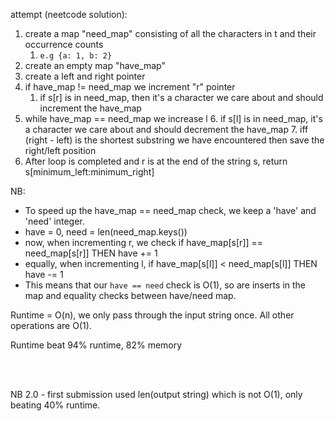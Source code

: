 attempt (neetcode solution):

1. create a map "need_map" consisting of all the characters in t and their occurrence counts
   1. `e.g {a: 1, b: 2}`
2. create an empty map "have_map"
3. create a left and right pointer
4. if have_map != need_map we increment "r" pointer
   1. if s[r] is in need_map, then it's a character we care about and should increment the have_map
5. while have_map == need_map we increase l 
   6. if s[l] is in need_map, it's a character we care about and should decrement the have_map
   7. iff (right - left) is the shortest substring we have encountered then save the right/left position
7. After loop is completed and r is at the end of the string s, return s[minimum_left:minimum_right]

NB:
- To speed up the have_map == need_map check, we keep a 'have' and 'need' integer.
- have = 0, need = len(need_map.keys())
- now, when incrementing r, we check if have_map[s[r]] == need_map[s[r]] THEN have += 1
- equally, when incrementing l, if have_map[s[l]] < need_map[s[l]] THEN have -= 1
- This means that our `have == need` check is O(1), so are inserts in the map and equality checks between have/need map.


Runtime = O(n), we only pass through the input string once. All other operations are O(1).


Runtime beat 94% runtime, 82% memory



<br>
<br>

NB 2.0 - first submission used len(output string) which is not O(1), only beating 40% runtime.
